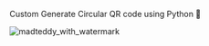 Custom Generate Circular QR code using Python 🐍



![madteddy_with_watermark](https://github.com/user-attachments/assets/bb80e2ca-3898-47ae-8525-76ab4e71b504)
